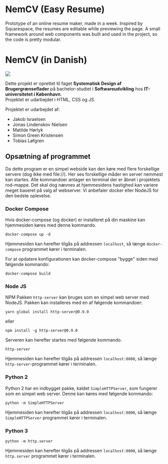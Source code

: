 # NemCV (Easy Resume)

Prototype of an online resume maker, made in a week. Inspired by Squarespace, the resumes are editable while previewing the page. A small framework around web components was built and used in the project, so the code is pretty modular. 

# NemCV (in Danish)

![](https://i.imgur.com/bvPjS2C.png)

Dette projekt er oprettet til faget **Systematisk Design af Brugergrænseflader**
på bachelor-studiet i **Softwareudvikling** hos **IT-universitetet i København**.  
Projektet er udarbejdet i HTML, CSS og JS.

Projektet er udarbejdet af:
* Jakob Israelsen
* Jonas Lindenskov Nielsen
* Matilde Hørlyk
* Simon Green Kristensen
* Tobias Løfgren

## Opsætning af programmet
Da dette program er en simpel webside kan den køre med flere forskellige servere (dog ikke med file://).
Her ses forskellige måder en server nemmest kan startes. Alle kommandoer antager en terminal der er åbnet i projektets rod-mappe. 
Det skal dog nævnes at hjemmesidens hastighed kan variere meget baseret på valg af webserver. 
Vi anbefaler docker eller NodeJS for den bedste oplevelse.

### Docker Compose
Hvis docker-compose (og docker) er installeret på din maskine kan hjemmesiden køres med denne kommando.
```
docker-compose up -d
```

Hjemmesiden kan herefter tilgås på addressen `localhost`, så længe `docker-compose` programmet kører i terminalen.

For at opdatere konfigurationen kan docker-compose "bygge" siden med følgende kommando:
```
docker-compose build
```

### Node JS
NPM Pakken `http-server` kan bruges som en simpel web server med NodeJS.
Pakken kan installeres med én af følgende kommandoer:
```
yarn global install http-server@0.9.0
```
eller
```
npm install -g http-server@0.9.0
```

Serveren kan herefter startes med følgende kommando.
```
http-server
```
Hjemmesiden kan herefter tilgås på addressen `localhost:8080`, så længe `http-server`-programmet kører i terminalen.

### Python 2
Python 2 har en indbygget pakke, kaldet `SimpleHTTPServer`, som fungerer som en simpel web server. Denne kan køres med følgende kommando:
```
python -m SimpleHTTPServer
```

Hjemmesiden kan herefter tilgås på addressen `localhost:8000`, så længe `SimpleHTTPServer` programmet kører i terminalen.

### Python 3
```
python -m http.server
```

Hjemmesiden kan herefter tilgås på addressen `localhost:8000`, så længe `http.server` programmet kører i terminalen.
